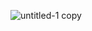 ![untitled-1 copy](https://user-images.githubusercontent.com/45529501/49670709-248d1980-fa98-11e8-953b-6a365e2dedbd.jpg)
